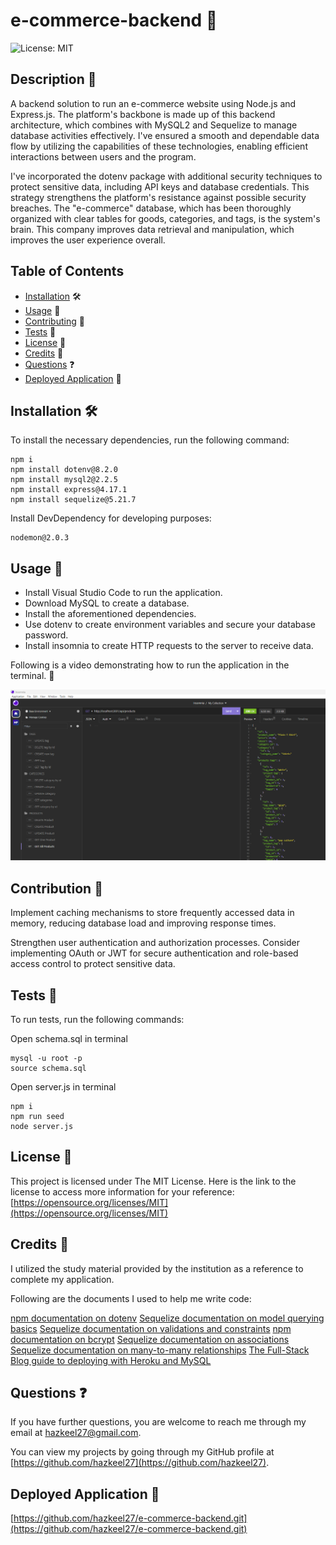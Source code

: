 # e-commerce-backend 📝
![License: MIT](https://img.shields.io/badge/License-MIT-yellow.svg)

## Description 📄

A backend solution to run an e-commerce website using Node.js and Express.js. The platform's backbone is made up of this backend architecture, which combines with MySQL2 and Sequelize to manage database activities effectively. I've ensured a smooth and dependable data flow by utilizing the capabilities of these technologies, enabling efficient interactions between users and the program.

I've incorporated the dotenv package with additional security techniques to protect sensitive data, including API keys and database credentials. This strategy strengthens the platform's resistance against possible security breaches. The "e-commerce" database, which has been thoroughly organized with clear tables for goods, categories, and tags, is the system's brain. This company improves data retrieval and manipulation, which improves the user experience overall.

## Table of Contents

* [Installation](#installation) 🛠️
* [Usage](#usage) 📘
* [Contributing](#contributing) 🤝
* [Tests](#tests) 🧪
* [License](#license) 📜
* [Credits](#credits) 🙏
* [Questions](#questions) ❓
* [Deployed Application](#link) 🚀

## <a name="installation"></a>Installation 🛠️

To install the necessary dependencies, run the following command:

```
npm i
npm install dotenv@8.2.0
npm install mysql2@2.2.5
npm install express@4.17.1
npm install sequelize@5.21.7
```

Install DevDependency for developing purposes:
```
nodemon@2.0.3
```

## <a name="usage"></a>Usage 📘

- Install Visual Studio Code to run the application.
- Download MySQL to create a database.
- Install the aforementioned dependencies.
- Use dotenv to create environment variables and secure your database password.
- Install insomnia to create HTTP requests to the server to receive data.

Following is a video demonstrating how to run the application in the terminal. 🎥

[![Video Demo](./images/e-commerce-backend.png)](https://drive.google.com/file/d/10jUaEcrJ4KpqwvfwwWy5nJIL0gdZeDRT/view)

## <a name="contributing"></a>Contribution 🤝

Implement caching mechanisms to store frequently accessed data in memory, reducing database load and improving response times.

Strengthen user authentication and authorization processes. Consider implementing OAuth or JWT for secure authentication and role-based access control to protect sensitive data.

## <a name="tests"></a>Tests 🧪

To run tests, run the following commands:

Open schema.sql in terminal
```
mysql -u root -p
source schema.sql
```

Open server.js in terminal
```
npm i
npm run seed
node server.js
```

## <a name="license"></a>License 📜

This project is licensed under The MIT License. Here is the link to the license to access more information for your reference: [https://opensource.org/licenses/MIT](https://opensource.org/licenses/MIT)

## <a name="credits"></a>Credits 🙏

I utilized the study material provided by the institution as a reference to complete my application.

Following are the documents I used to help me write code:

[npm documentation on dotenv](https://www.npmjs.com/package/dotenv)
[Sequelize documentation on model querying basics](https://sequelize.org/master/manual/model-querying-basics.html)
[Sequelize documentation on validations and constraints](https://sequelize.org/master/manual/validations-and-constraints.html)
[npm documentation on bcrypt](https://www.npmjs.com/package/bcrypt)
[Sequelize documentation on associations](https://sequelize.org/master/manual/assocs.html)
[Sequelize documentation on many-to-many relationships](https://sequelize.org/master/manual/assocs.html#many-to-many-relationships)
[The Full-Stack Blog guide to deploying with Heroku and MySQL](https://coding-boot-camp.github.io/full-stack/heroku/deploy-with-heroku-and-mysql)


## <a name="questions"></a>Questions ❓

If you have further questions, you are welcome to reach me through my email at hazkeel27@gmail.com.

You can view my projects by going through my GitHub profile at [https://github.com/hazkeel27](https://github.com/hazkeel27).

## <a name="link"></a>Deployed Application 🚀

[https://github.com/hazkeel27/e-commerce-backend.git](https://github.com/hazkeel27/e-commerce-backend.git)
